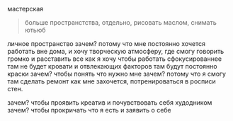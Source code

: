 мастерская

>больше пространстства, отдельно, рисовать маслом, снимать ютьюб



личное пространство
зачем? 
потому что мне постоянно хочется работать вне дома, и хочу творческую атмосферу, где смогу говорить громко и расставить все как я хочу
чтобы работать сфокусированнее
там не будет кровати и отвлекающих факторов
там будут постоянно краски 
зачем?
чтобы понять что нужно мне
зачем? потому что я смогу там сделать ремонт как мне захочется, потренироваться в росписи стен.

зачем? 
чтобы проявить креатив и почувствовать себя худодником
зачем?
чтобы прокричать что я есть и заявить о себе
